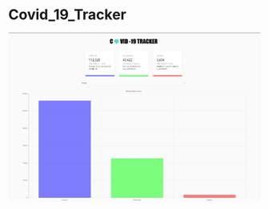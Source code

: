 # Covid_19_Tracker

![Covid_19](https://github.com/Vranjan7077/Covid_19_Tracker/blob/master/covid_19_india.jpg?raw=true)
